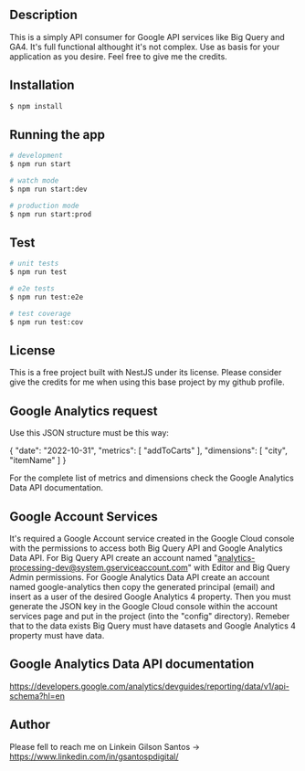 ## Description

This is a simply API consumer for Google API services like Big Query and GA4. It's full functional althought it's not complex. Use as basis for your application as you desire. Feel free to give me the credits.

## Installation

```bash
$ npm install
```

## Running the app

```bash
# development
$ npm run start

# watch mode
$ npm run start:dev

# production mode
$ npm run start:prod
```

## Test

```bash
# unit tests
$ npm run test

# e2e tests
$ npm run test:e2e

# test coverage
$ npm run test:cov
```

## License

This is a free project built with NestJS under its license. Please consider give the credits for me when using this base project by my github profile.

## Google Analytics request

Use this JSON structure must be this way:

{
"date": "2022-10-31",
"metrics": [
"addToCarts"
],
"dimensions": [
"city",
"itemName"
]
}

For the complete list of metrics and dimensions check the Google Analytics Data API documentation.

## Google Account Services

It's required a Google Account service created in the Google Cloud console with the permissions to access both Big Query API and Google Analytics Data API. For Big Query API create an account named "analytics-processing-dev@system.gserviceaccount.com" with Editor and Big Query Admin permissions. For Google Analytics Data API create an account named google-analytics then copy the generated principal (email) and insert as a user of the desired Google Analytics 4 property.
Then you must generate the JSON key in the Google Cloud console within the account services page and put in the project (into the "config" directory).
Remeber that to the data exists Big Query must have datasets and Google Analytics 4 property must have data.

## Google Analytics Data API documentation

https://developers.google.com/analytics/devguides/reporting/data/v1/api-schema?hl=en

## Author

Please fell to reach me on Linkein
Gilson Santos -> https://www.linkedin.com/in/gsantospdigital/